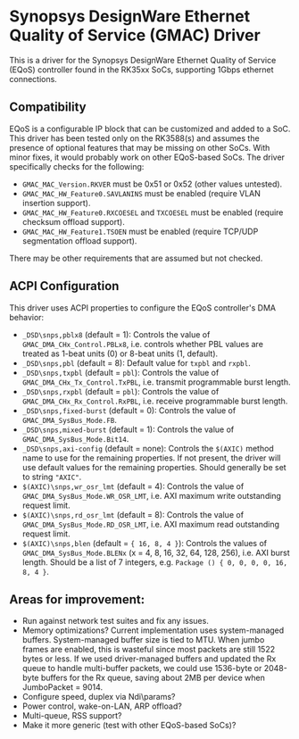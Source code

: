 # Synopsys DesignWare Ethernet Quality of Service (GMAC) Driver

This is a driver for the Synopsys DesignWare Ethernet Quality of Service (EQoS)
controller found in the RK35xx SoCs, supporting 1Gbps ethernet connections.

## Compatibility

EQoS is a configurable IP block that can be customized and added to a SoC. This
driver has been tested only on the RK3588(s) and assumes the presence of
optional features that may be missing on other SoCs. With minor fixes, it would
probably work on other EQoS-based SoCs. The driver specifically checks for the
following:

- `GMAC_MAC_Version.RKVER` must be 0x51 or 0x52 (other values untested).
- `GMAC_MAC_HW_Feature0.SAVLANINS` must be enabled (require VLAN insertion support).
- `GMAC_MAC_HW_Feature0.RXCOESEL` and `TXCOESEL` must be enabled (require checksum offload support).
- `GMAC_MAC_HW_Feature1.TSOEN` must be enabled (require TCP/UDP segmentation offload support).

There may be other requirements that are assumed but not checked.

## ACPI Configuration

This driver uses ACPI properties to configure the EQoS controller's DMA behavior:

- `_DSD\snps,pblx8` (default = 1): Controls the value of `GMAC_DMA_CHx_Control.PBLx8`, i.e. controls whether PBL values are treated as 1-beat units (0) or 8-beat units (1, default).
- `_DSD\snps,pbl` (default = 8): Default value for `txpbl` and `rxpbl`.
- `_DSD\snps,txpbl` (default = `pbl`): Controls the value of `GMAC_DMA_CHx_Tx_Control.TxPBL`, i.e. transmit programmable burst length.
- `_DSD\snps,rxpbl` (default = `pbl`): Controls the value of `GMAC_DMA_CHx_Rx_Control.RxPBL`, i.e. receive programmable burst length.
- `_DSD\snps,fixed-burst` (default = 0): Controls the value of `GMAC_DMA_SysBus_Mode.FB`.
- `_DSD\snps,mixed-burst` (default = 1): Controls the value of `GMAC_DMA_SysBus_Mode.Bit14`.
- `_DSD\snps,axi-config` (default = none): Controls the `$(AXIC)` method name to use for the remaining properties. If not present, the driver will use default values for the remaining properties. Should generally be set to string `"AXIC"`.
- `$(AXIC)\snps,wr_osr_lmt` (default = 4): Controls the value of `GMAC_DMA_SysBus_Mode.WR_OSR_LMT`, i.e. AXI maximum write outstanding request limit.
- `$(AXIC)\snps,rd_osr_lmt` (default = 8): Controls the value of `GMAC_DMA_SysBus_Mode.RD_OSR_LMT`, i.e. AXI maximum read outstanding request limit.
- `$(AXIC)\snps,blen` (default = `{ 16, 8, 4 }`): Controls the values of `GMAC_DMA_SysBus_Mode.BLENx` (x = 4, 8, 16, 32, 64, 128, 256), i.e. AXI burst length. Should be a list of 7 integers, e.g. `Package () { 0, 0, 0, 0, 16, 8, 4 }`.

## Areas for improvement:

- Run against network test suites and fix any issues.
- Memory optimizations? Current implementation uses system-managed buffers.
  System-managed buffer size is tied to MTU. When jumbo frames are enabled,
  this is wasteful since most packets are still 1522 bytes or less. If we
  used driver-managed buffers and updated the Rx queue to handle multi-buffer
  packets, we could use 1536-byte or 2048-byte buffers for the Rx queue, saving
  about 2MB per device when JumboPacket = 9014.
- Configure speed, duplex via Ndi\params?
- Power control, wake-on-LAN, ARP offload?
- Multi-queue, RSS support?
- Make it more generic (test with other EQoS-based SoCs)?
